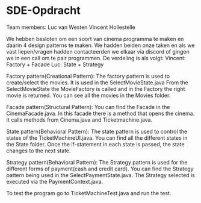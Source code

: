# SDE-Opdracht
Team members:
Luc van Westen
Vincent Hollestelle

We hebben besloten om een soort van cinema programma te maken en daarin 4 design patterns te maken. 
We hadden beiden onze taken en als we vast liepen/vragen hadden contacteerden we elkaar via 
discord of gingen we in een call om te pair programmen.
De verdeling is als volgt:
Vincent: Factory + Facade
Luc: State + Strategy

Factory pattern(Creational Pattern):
The factory pattern is used to create/select the movies. It is used in the SelectMovieState.java
From the SelectMovieState the MovieFactory is called and in the Factory the right movie is returned.
You can see all the movies in the Movies folder.

Facade pattern(Structural Pattern):
You can find the Facade in the CinemaFacade.java. In this facade there is a method that opens the cinema.
It calls methods from Cinema.java and Ticketmachine.java.

State pattern(Behavioral Pattern):
The state pattern is used to control the states of the TicketMachineUI.java. You can find all the different states 
in the State folder. Once the if-statement in each state is passed, the state changes to the next state.

Strategy pattern(Behavioral Pattern):
The Strategy pattern is used for the different forms of payment(cash and credit card). You can find the Strategy pattern being used in the SelectPaymentState.java.
The Strategy selected is executed via the PaymentContext.java. 

To test the program go to TicketMachineTest.java and run the test.
